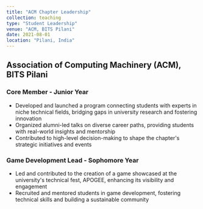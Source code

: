 ```yaml
---
title: "ACM Chapter Leadership"
collection: teaching
type: "Student Leadership"
venue: "ACM, BITS Pilani"
date: 2021-08-01
location: "Pilani, India"
---
```


## Association of Computing Machinery (ACM), BITS Pilani

### Core Member - Junior Year
* Developed and launched a program connecting students with experts in niche technical fields, bridging gaps in university research and fostering innovation
* Organized alumni-led talks on diverse career paths, providing students with real-world insights and mentorship
* Contributed to high-level decision-making to shape the chapter's strategic initiatives and events

### Game Development Lead - Sophomore Year
* Led and contributed to the creation of a game showcased at the university's technical fest, APOGEE, enhancing its visibility and engagement
* Recruited and mentored students in game development, fostering technical skills and building a sustainable community

